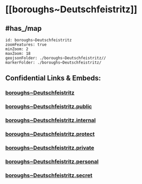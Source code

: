 # [[boroughs~Deutschfeistritz]] 


## #has_/map  



```leaflet
id: boroughs~Deutschfeistritz
zoomFeatures: true 
minZoom: 2 
maxZoom: 18
geojsonFolder: ./boroughs~Deutschfeistritz//
markerFolder: ./boroughs~Deutschfeistritz/
```


## Confidential Links & Embeds: 

### [boroughs~Deutschfeistritz](/_Standards/Earth/Continent/Europe/Europe~Central/Austria/Austrias_States/Steiermark/counties~SM/Graz/cities~Graz/Deutschfeistritz/boroughs~Deutschfeistritz.md) 

### [boroughs~Deutschfeistritz.public](/_public/Earth/Continent/Europe/Europe~Central/Austria/Austrias_States/Steiermark/counties~SM/Graz/cities~Graz/Deutschfeistritz/boroughs~Deutschfeistritz.public.md) 

### [boroughs~Deutschfeistritz.internal](/_internal/Earth/Continent/Europe/Europe~Central/Austria/Austrias_States/Steiermark/counties~SM/Graz/cities~Graz/Deutschfeistritz/boroughs~Deutschfeistritz.internal.md) 

### [boroughs~Deutschfeistritz.protect](/_protect/Earth/Continent/Europe/Europe~Central/Austria/Austrias_States/Steiermark/counties~SM/Graz/cities~Graz/Deutschfeistritz/boroughs~Deutschfeistritz.protect.md) 

### [boroughs~Deutschfeistritz.private](/_private/Earth/Continent/Europe/Europe~Central/Austria/Austrias_States/Steiermark/counties~SM/Graz/cities~Graz/Deutschfeistritz/boroughs~Deutschfeistritz.private.md) 

### [boroughs~Deutschfeistritz.personal](/_personal/Earth/Continent/Europe/Europe~Central/Austria/Austrias_States/Steiermark/counties~SM/Graz/cities~Graz/Deutschfeistritz/boroughs~Deutschfeistritz.personal.md) 

### [boroughs~Deutschfeistritz.secret](/_secret/Earth/Continent/Europe/Europe~Central/Austria/Austrias_States/Steiermark/counties~SM/Graz/cities~Graz/Deutschfeistritz/boroughs~Deutschfeistritz.secret.md)

